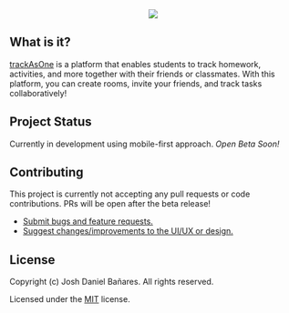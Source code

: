 <div align=center>
  <img src='https://user-images.githubusercontent.com/69457996/134120876-10ead589-0540-401b-9845-b2101d028130.png' />
</div>

## What is it?
[trackAsOne](https://github.com/joshxfi/trackAsOne) is a platform that enables students to track homework, activities, and more together with their friends or classmates. With this platform, you can create rooms, invite your friends, and track tasks collaboratively!

## Project Status
Currently in development using mobile-first approach.
_Open Beta Soon!_

## Contributing
This project is currently not accepting any pull requests or code contributions. PRs will be open after the beta release!
- [Submit bugs and feature requests.](https://github.com/joshxfi/trackAsOne/issues)
- [Suggest changes/improvements to the UI/UX or design.](https://github.com/joshxfi/trackAsOne/issues)

## License
Copyright (c) Josh Daniel Bañares. All rights reserved.

Licensed under the [MIT](https://github.com/joshxfi/trackAsOne/blob/main/LICENSE) license.
